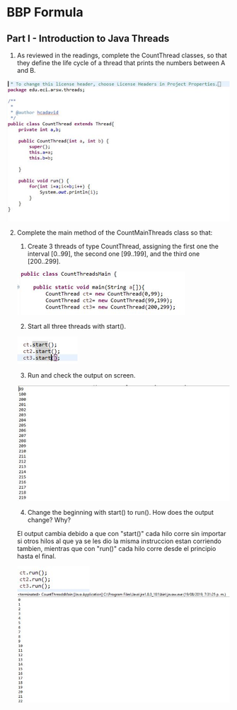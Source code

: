 # BBP Formula

## Part I - Introduction to Java Threads
1.	As reviewed in the readings, complete the CountThread classes, so that they define the life cycle of a thread that prints the numbers between A and B. 
 
 ![Alt text](img/1.JPG "CountThread") 

2.	Complete the main method of the CountMainThreads class so that: 
	1.	Create 3 threads of type CountThread, assigning the first one the interval [0..99], the second one [99..199], and the third one [200..299].
	
	![Alt text](img/2.1.JPG) 	
	
	2.	Start all three threads with start(). 
	
	![Alt text](img/2.2.JPG)
	
	3.	Run and check the output on screen. 
	
	![Alt text](img/2.3.JPG)
	
	4.	Change the beginning with start() to run(). How does the output change? Why?
	
	El output cambia debido a que con "start()" cada hilo corre sin importar si otros hilos al que ya se les dio la misma instruccion estan corriendo tambien, mientras que con "run()" cada hilo corre desde el principio hasta el final.
	
	![Alt text](img/2.4.JPG)
	![Alt text](img/2.5.JPG)
	 